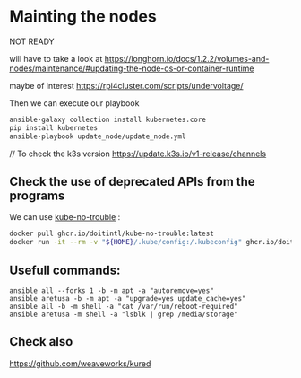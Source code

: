 # Mainting the nodes


NOT READY

will have to take a look at https://longhorn.io/docs/1.2.2/volumes-and-nodes/maintenance/#updating-the-node-os-or-container-runtime

maybe of interest 
https://rpi4cluster.com/scripts/undervoltage/


Then we can execute our playbook

```bash
ansible-galaxy collection install kubernetes.core
pip install kubernetes
ansible-playbook update_node/update_node.yml
```

// To check the k3s version https://update.k3s.io/v1-release/channels


## Check the use of deprecated APIs from the programs

We can use [kube-no-trouble](https://github.com/doitintl/kube-no-trouble) :

```sh
docker pull ghcr.io/doitintl/kube-no-trouble:latest
docker run -it --rm -v "${HOME}/.kube/config:/.kubeconfig" ghcr.io/doitintl/kube-no-trouble:latest -k /.kubeconfig -t v1.33.0+k3s1
```


## Usefull commands:

```
ansible all --forks 1 -b -m apt -a "autoremove=yes"
ansible aretusa -b -m apt -a "upgrade=yes update_cache=yes"
ansible all -b -m shell -a "cat /var/run/reboot-required"
ansible aretusa -m shell -a "lsblk | grep /media/storage"
```

## Check also 

https://github.com/weaveworks/kured
